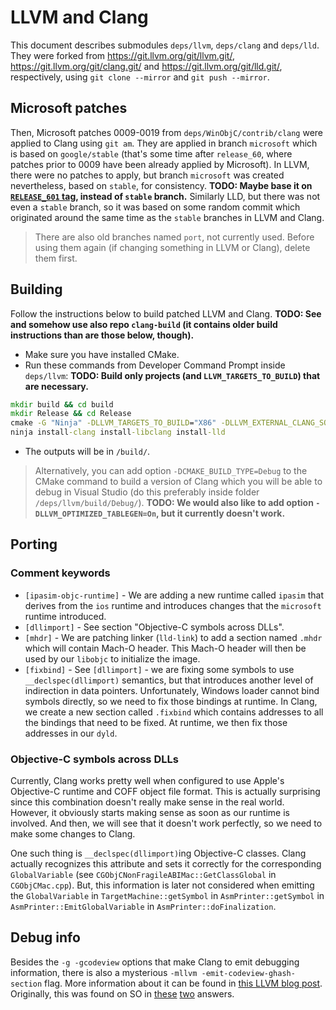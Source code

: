 # LLVM and Clang

This document describes submodules `deps/llvm`, `deps/clang` and `deps/lld`.
They were forked from <https://git.llvm.org/git/llvm.git/>, <https://git.llvm.org/git/clang.git/> and <https://git.llvm.org/git/lld.git/>, respectively, using `git clone --mirror` and `git push --mirror`.

## Microsoft patches

Then, Microsoft patches 0009-0019 from `deps/WinObjC/contrib/clang` were applied to Clang using `git am`.
They are applied in branch `microsoft` which is based on `google/stable` (that's some time after `release_60`, where patches prior to 0009 have been already applied by Microsoft).
In LLVM, there were no patches to apply, but branch `microsoft` was created nevertheless, based on `stable`, for consistency.
**TODO: Maybe base it on [`RELEASE_601` tag](http://llvm.org/viewvc/llvm-project/llvm/tags/RELEASE_601/final/), instead of `stable` branch.**
Similarly LLD, but there was not even a `stable` branch, so it was based on some random commit which originated around the same time as the `stable` branches in LLVM and Clang.

> There are also old branches named `port`, not currently used.
> Before using them again (if changing something in LLVM or Clang), delete them first.

## Building

Follow the instructions below to build patched LLVM and Clang.
**TODO: See and somehow use also repo `clang-build` (it contains older build instructions than are those below, though).**

- Make sure you have installed CMake.
- Run these commands from Developer Command Prompt inside `deps/llvm`:
  **TODO: Build only projects (and `LLVM_TARGETS_TO_BUILD`) that are necessary.**

```cmd
mkdir build && cd build
mkdir Release && cd Release
cmake -G "Ninja" -DLLVM_TARGETS_TO_BUILD="X86" -DLLVM_EXTERNAL_CLANG_SOURCE_DIR="..\..\..\clang" -DLLVM_EXTERNAL_LLD_SOURCE_DIR="..\..\..\lld" -DCMAKE_BUILD_TYPE=Release -DCMAKE_INSTALL_PREFIX="..\..\..\..\build" ..\..
ninja install-clang install-libclang install-lld
```

- The outputs will be in `/build/`.

> Alternatively, you can add option `-DCMAKE_BUILD_TYPE=Debug` to the CMake command to build a version of Clang which you will be able to debug in Visual Studio (do this preferably inside folder `/deps/llvm/build/Debug/`).
> **TODO: We would also like to add option `-DLLVM_OPTIMIZED_TABLEGEN=On`, but it currently doesn't work.**

## Porting

### Comment keywords

- `[ipasim-objc-runtime]` - We are adding a new runtime called `ipasim` that derives from the `ios` runtime and introduces changes that the `microsoft` runtime introduced.
- `[dllimport]` - See section "Objective-C symbols across DLLs".
- `[mhdr]` - We are patching linker (`lld-link`) to add a section named `.mhdr` which will contain Mach-O header.
  This Mach-O header will then be used by our `libobjc` to initialize the image.
- `[fixbind]` - See `[dllimport]` - we are fixing some symbols to use `__declspec(dllimport)` semantics, but that introduces another level of indirection in data pointers.
  Unfortunately, Windows loader cannot bind symbols directly, so we need to fix those bindings at runtime.
  In Clang, we create a new section called `.fixbind` which contains addresses to all the bindings that need to be fixed.
  At runtime, we then fix those addresses in our `dyld`.

### Objective-C symbols across DLLs

Currently, Clang works pretty well when configured to use Apple's Objective-C runtime and COFF object file format.
This is actually surprising since this combination doesn't really make sense in the real world.
However, it obviously starts making sense as soon as our runtime is involved.
And then, we will see that it doesn't work perfectly, so we need to make some changes to Clang.

One such thing is `__declspec(dllimport)`ing Objective-C classes.
Clang actually recognizes this attribute and sets it correctly for the corresponding `GlobalVariable` (see `CGObjCNonFragileABIMac::GetClassGlobal` in `CGObjCMac.cpp`).
But, this information is later not considered when emitting the `GlobalVariable` in `TargetMachine::getSymbol` in `AsmPrinter::getSymbol` in `AsmPrinter::EmitGlobalVariable` in `AsmPrinter::doFinalization`.

## Debug info

Besides the `-g -gcodeview` options that make Clang to emit debugging information, there is also a mysterious `-mllvm -emit-codeview-ghash-section` flag.
More information about it can be found in [this LLVM blog post](http://blog.llvm.org/2018/01/improving-link-time-on-windows-with.html).
Originally, this was found on SO in [these](https://stackoverflow.com/a/48573877/9080566) [two](https://stackoverflow.com/a/48604068/9080566) answers.
